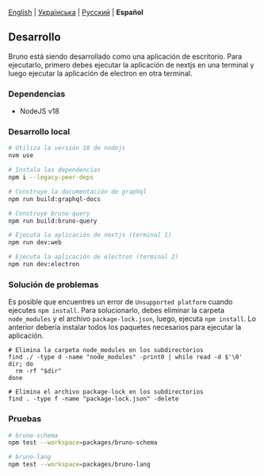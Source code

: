 [English](/docs/development.md) | [Українська](/docs/development_ua.md) | [Русский](/docs/development_ru.md) | **Español**

## Desarrollo

Bruno está siendo desarrollado como una aplicación de escritorio. Para ejecutarlo, primero debes ejecutar la aplicación de nextjs en una terminal y luego ejecutar la aplicación de electron en otra terminal.

### Dependencias

- NodeJS v18

### Desarrollo local

```bash
# Utiliza la versión 18 de nodejs
nvm use

# Instala las dependencias
npm i --legacy-peer-deps

# Construye la documentación de graphql
npm run build:graphql-docs

# Construye bruno-query
npm run build:bruno-query

# Ejecuta la aplicación de nextjs (terminal 1)
npm run dev:web

# Ejecuta la aplicación de electron (terminal 2)
npm run dev:electron
```

### Solución de problemas

Es posible que encuentres un error de `Unsupported platform` cuando ejecutes `npm install`. Para solucionarlo, debes eliminar la carpeta `node_modules` y el archivo `package-lock.json`, luego, ejecuta `npm install`. Lo anterior debería instalar todos los paquetes necesarios para ejecutar la aplicación.

```shell
# Elimina la carpeta node_modules en los subdirectorios
find ./ -type d -name "node_modules" -print0 | while read -d $'\0' dir; do
  rm -rf "$dir"
done

# Elimina el archivo package-lock en los subdirectorios
find . -type f -name "package-lock.json" -delete
```

### Pruebas

```bash
# bruno-schema
npm test --workspace=packages/bruno-schema

# bruno-lang
npm test --workspace=packages/bruno-lang
```
